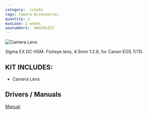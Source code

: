 ```yaml
---
category:  create
tags: Camera-Accessories
quantity: 1
maxLoan: 2 weeks
aaunumbers:  AAU101227
---
```

![Camera Lens](https://www.sigmaphoto.com/media/catalog/product/cache/ad8354492db050c93a2b7508bbd0a9bb/4/5/45_28_circularfisheye_basic_1.png)

Sigma EX DC HSM. Fisheye lens, 4.5mm 1:2.8, for Canon EOS 7/7D.
## KIT INCLUDES:
-  Camera Lens

## Drivers / Manuals
[Manual](https://www.manual.ec/sigma/45mm-f28-ex-dc-circular-fisheye/manual)



